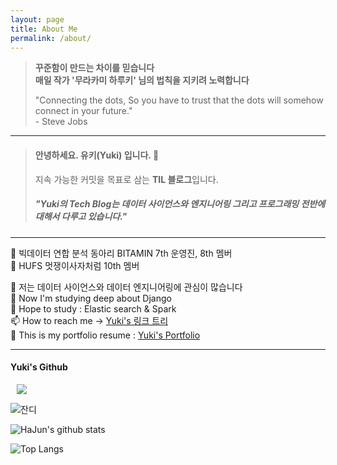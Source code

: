 ```yaml
---
layout: page
title: About Me
permalink: /about/
---
```


>**꾸준함이 만드는 차이를 믿습니다**<br>
>**매일 작가 '무라카미 하루키' 님의 법칙을 지키려 노력합니다**
> 
> 
> "Connecting the dots, So you have to trust that the dots will somehow connect in your future." <br> - Steve Jobs
> <br>

----

<!--![]({{site.baseurl}}/images/logo.png "https://github.com/HaJunYoo")-->
> #### 안녕하세요. **유키(Yuki)** 입니다. 👋  <br>
> 지속 가능한 커밋을 목표로 삼는 **TIL 블로그**입니다.
> ##### "Yuki의 Tech Blog는 데이터 사이언스와 엔지니어링 그리고 프로그래밍 전반에 대해서 다루고 있습니다."

-----

👀 빅데이터 연합 분석 동아리 BITAMIN 7th 운영진, 8th 멤버 <br>
👀 HUFS 멋쟁이사자처럼 10th 멤버

👀 저는 데이터 사이언스와 데이터 엔지니어링에 관심이 많습니다 <br>
🌱 Now I'm studying deep about Django <br> 
🌱 Hope to study : Elastic search & Spark <br>
📫 How to reach me -> [Yuki's 링크 트리](https://linktr.ee/yookie1209) <br>
👀 This is my portfolio resume : [Yuki's Portfolio](https://innovative-tortoise-rec-django.notion.site/554998db07aa4dee88964118770706c3) <br>

-----

<h4>Yuki's Github</h4>

<div align=left>

<a href="https://github.com/HaJunYoo">
    <img
        src="http://img.shields.io/badge/-Github-655ced?style=flat&logo=github&link=https://github.com/HaJunYoo"
        style="height : auto; margin-left : 10px; margin-right : 10px;"/>
</a>

</div>

![잔디](https://ghchart.rshah.org/HaJunYoo "https://github.com/HaJunYoo")

![HaJun's github stats](https://github-readme-stats.vercel.app/api?username=HaJunYoo&show_icons=true&theme=tokyonight)

![Top Langs](https://github-readme-stats.vercel.app/api/top-langs/?username=HaJunYoo&layout=compact&theme=tokyonight)

